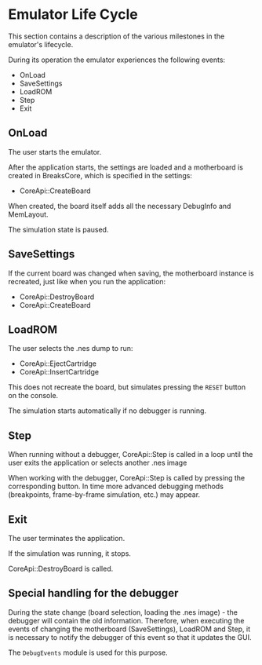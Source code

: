 # Emulator Life Cycle

This section contains a description of the various milestones in the emulator's lifecycle.

During its operation the emulator experiences the following events:
- OnLoad
- SaveSettings
- LoadROM
- Step
- Exit

## OnLoad

The user starts the emulator.

After the application starts, the settings are loaded and a motherboard is created in BreaksCore, which is specified in the settings:
- CoreApi::CreateBoard

When created, the board itself adds all the necessary DebugInfo and MemLayout.

The simulation state is paused.

## SaveSettings

If the current board was changed when saving, the motherboard instance is recreated, just like when you run the application:
- CoreApi::DestroyBoard
- CoreApi::CreateBoard

## LoadROM

The user selects the .nes dump to run:
- CoreApi::EjectCartridge
- CoreApi::InsertCartridge

This does not recreate the board, but simulates pressing the `RESET` button on the console.

The simulation starts automatically if no debugger is running.

## Step

When running without a debugger, CoreApi::Step is called in a loop until the user exits the application or selects another .nes image

When working with the debugger, CoreApi::Step is called by pressing the corresponding button. In time more advanced debugging methods (breakpoints, frame-by-frame simulation, etc.) may appear.

## Exit

The user terminates the application.

If the simulation was running, it stops.

CoreApi::DestroyBoard is called.

## Special handling for the debugger

During the state change (board selection, loading the .nes image) - the debugger will contain the old information. Therefore, when executing the events of changing the motherboard (SaveSettings), LoadROM and Step, it is necessary to
notify the debugger of this event so that it updates the GUI.

The `DebugEvents` module is used for this purpose.
